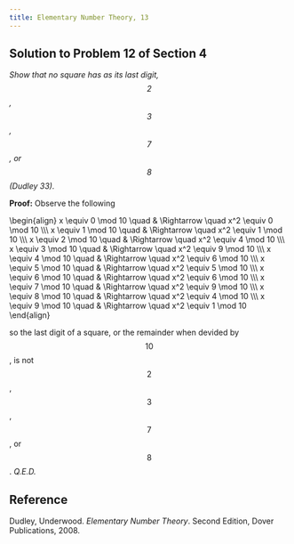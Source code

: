 ```yaml
---
title: Elementary Number Theory, 13
---
```


## Solution to Problem 12 of Section 4

*Show that no square has as its last digit, $$2$$, $$3$$, $$7$$, or $$8$$ (Dudley 33).*

**Proof:** Observe the following

\begin{align}
x \equiv 0 \mod 10 \quad & \Rightarrow \quad x^2 \equiv 0 \mod 10 \\\\\\
x \equiv 1 \mod 10 \quad & \Rightarrow \quad x^2 \equiv 1 \mod 10 \\\\\\
x \equiv 2 \mod 10 \quad & \Rightarrow \quad x^2 \equiv 4 \mod 10 \\\\\\
x \equiv 3 \mod 10 \quad & \Rightarrow \quad x^2 \equiv 9 \mod 10 \\\\\\
x \equiv 4 \mod 10 \quad & \Rightarrow \quad x^2 \equiv 6 \mod 10 \\\\\\
x \equiv 5 \mod 10 \quad & \Rightarrow \quad x^2 \equiv 5 \mod 10 \\\\\\
x \equiv 6 \mod 10 \quad & \Rightarrow \quad x^2 \equiv 6 \mod 10 \\\\\\
x \equiv 7 \mod 10 \quad & \Rightarrow \quad x^2 \equiv 9 \mod 10 \\\\\\
x \equiv 8 \mod 10 \quad & \Rightarrow \quad x^2 \equiv 4 \mod 10 \\\\\\
x \equiv 9 \mod 10 \quad & \Rightarrow \quad x^2 \equiv 1 \mod 10
\end{align}

so the last digit of a square, or the remainder when devided by $$10$$, is not $$2$$, $$3$$, $$7$$, or $$8$$. *Q.E.D.*

## Reference

Dudley, Underwood. *Elementary Number Theory*. Second Edition, Dover Publications, 2008.
